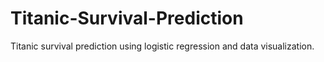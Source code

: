 # Titanic-Survival-Prediction

Titanic survival prediction using logistic regression and
data visualization.
